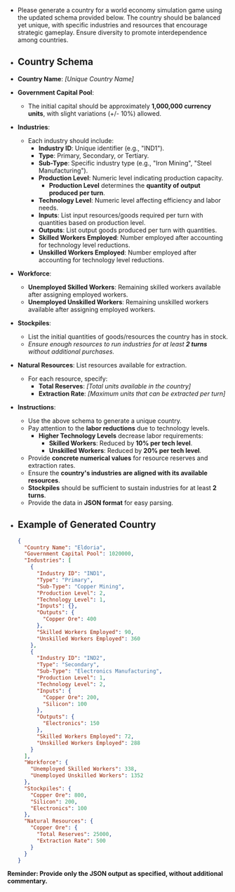 - Please generate a country for a world economy simulation game using the updated schema provided below. The country should be balanced yet unique, with specific industries and resources that encourage strategic gameplay. Ensure diversity to promote interdependence among countries.
- ## **Country Schema**
- **Country Name**: _[Unique Country Name]_
- **Government Capital Pool**:
  - The initial capital should be approximately **1,000,000 currency units**, with slight variations (+/- 10%) allowed.
- **Industries**:
  - Each industry should include:
    - **Industry ID**: Unique identifier (e.g., "IND1").
    - **Type**: Primary, Secondary, or Tertiary.
    - **Sub-Type**: Specific industry type (e.g., "Iron Mining", "Steel Manufacturing").
    - **Production Level**: Numeric level indicating production capacity.
      - **Production Level** determines the **quantity of output produced per turn**.
    - **Technology Level**: Numeric level affecting efficiency and labor needs.
    - **Inputs**: List input resources/goods required per turn with quantities based on production level.
    - **Outputs**: List output goods produced per turn with quantities.
    - **Skilled Workers Employed**: Number employed after accounting for technology level reductions.
    - **Unskilled Workers Employed**: Number employed after accounting for technology level reductions.
- **Workforce**:
  - **Unemployed Skilled Workers**: Remaining skilled workers available after assigning employed workers.
  - **Unemployed Unskilled Workers**: Remaining unskilled workers available after assigning employed workers.
- **Stockpiles**:
  - List the initial quantities of goods/resources the country has in stock.
  - _Ensure enough resources to run industries for at least **2 turns** without additional purchases._
- **Natural Resources**: List resources available for extraction.

  - For each resource, specify:
    - **Total Reserves**: _[Total units available in the country]_
    - **Extraction Rate**: _[Maximum units that can be extracted per turn]_

- **Instructions**:

  - Use the above schema to generate a unique country.
  - Pay attention to the **labor reductions** due to technology levels.
    - **Higher Technology Levels** decrease labor requirements:
      - **Skilled Workers**: Reduced by **10% per tech level**.
      - **Unskilled Workers**: Reduced by **20% per tech level**.
  - Provide **concrete numerical values** for resource reserves and extraction rates.
  - Ensure the **country's industries are aligned with its available resources**.
  - **Stockpiles** should be sufficient to sustain industries for at least **2 turns**.
  - Provide the data in **JSON format** for easy parsing.

- ## **Example of Generated Country**

  ```json
  {
    "Country Name": "Eldoria",
    "Government Capital Pool": 1020000,
    "Industries": [
      {
        "Industry ID": "IND1",
        "Type": "Primary",
        "Sub-Type": "Copper Mining",
        "Production Level": 2,
        "Technology Level": 1,
        "Inputs": {},
        "Outputs": {
          "Copper Ore": 400
        },
        "Skilled Workers Employed": 90,
        "Unskilled Workers Employed": 360
      },
      {
        "Industry ID": "IND2",
        "Type": "Secondary",
        "Sub-Type": "Electronics Manufacturing",
        "Production Level": 1,
        "Technology Level": 2,
        "Inputs": {
          "Copper Ore": 200,
          "Silicon": 100
        },
        "Outputs": {
          "Electronics": 150
        },
        "Skilled Workers Employed": 72,
        "Unskilled Workers Employed": 288
      }
    ],
    "Workforce": {
      "Unemployed Skilled Workers": 338,
      "Unemployed Unskilled Workers": 1352
    },
    "Stockpiles": {
      "Copper Ore": 800,
      "Silicon": 200,
      "Electronics": 100
    },
    "Natural Resources": {
      "Copper Ore": {
        "Total Reserves": 25000,
        "Extraction Rate": 500
      }
    }
  }
  ```

**Reminder: Provide only the JSON output as specified, without additional commentary.**
